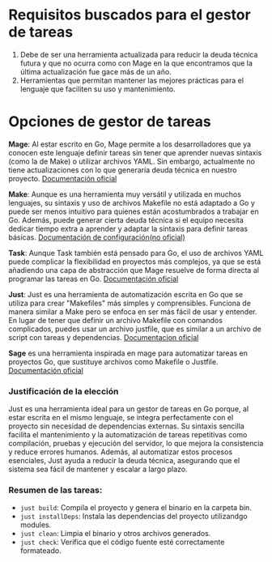 # Requisitos buscados para el gestor de tareas
1. Debe de ser una herramienta actualizada para reducir la deuda técnica futura y que no ocurra como con Mage en la que encontramos que la última actualización fue gace más de un año.
2. Herramientas que permitan mantener las mejores prácticas para el lenguaje que faciliten su uso y mantenimiento.

# Opciones de gestor de tareas

**Mage**: Al estar escrito en Go, Mage permite a los desarrolladores que ya conocen este lenguaje definir tareas sin tener que aprender nuevas sintaxis (como la de Make) o utilizar archivos YAML. Sin embargo, actualmente no tiene actualizaciones con lo que generaría deuda técnica en nuestro proyecto.
[Documentación oficial](https://github.com/magefile/mage)

**Make**: Aunque es una herramienta muy versátil y utilizada en muchos lenguajes, su sintaxis y uso de archivos Makefile no está adaptado a Go y puede ser menos intuitivo para quienes están acostumbrados a trabajar en Go. Además, puede generar cierta deuda técnica si el equipo necesita dedicar tiempo extra a aprender y adaptar la sintaxis para definir tareas básicas.
[Documentación de configuración(no oficial)](https://earthly.dev/blog/golang-makefile/)

**Task**: Aunque Task también está pensado para Go, el uso de archivos YAML puede complicar la flexibilidad en proyectos más complejos, ya que se está añadiendo una capa de abstracción que Mage resuelve de forma directa al programar las tareas en Go.
[Documentación oficial](https://taskfile.dev/)

**Just**: Just es una herramienta de automatización escrita en Go que se utiliza para crear "Makefiles" más simples y comprensibles. Funciona de manera similar a Make pero se enfoca en ser más fácil de usar y entender. En lugar de tener que definir un archivo Makefile con comandos complicados, puedes usar un archivo justfile, que es similar a un archivo de script con tareas y dependencias.
[Documentacion oficial](https://github.com/casey/just)

**Sage** es una herramienta inspirada en mage para automatizar tareas en proyectos Go, que sustituye archivos como Makefile o Justfile.
[Documentación oficial](https://github.com/einride/sage)

### Justificación de la elección
Just es una herramienta ideal para un gestor de tareas en Go porque, al estar escrita en el mismo lenguaje, se integra perfectamente con el proyecto sin necesidad de dependencias externas. Su sintaxis sencilla facilita el mantenimiento y la automatización de tareas repetitivas como compilación, pruebas y ejecución del servidor, lo que mejora la consistencia y reduce errores humanos. Además, al automatizar estos procesos esenciales, Just ayuda a reducir la deuda técnica, asegurando que el sistema sea fácil de mantener y escalar a largo plazo.

### Resumen de las tareas:
- `just build`: Compila el proyecto y genera el binario en la carpeta bin.
- `just installDeps`: Instala las dependencias del proyecto utilizandgo modules.
- `just clean`: Limpia el binario y otros archivos generados.
- `just check`: Verifica que el código fuente esté correctamente formateado.